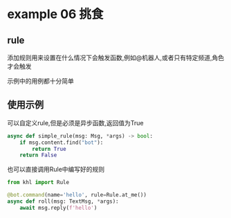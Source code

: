 # example 06 挑食

## rule

添加规则用来设置在什么情况下会触发函数,例如@机器人,或者只有特定频道,角色才会触发

示例中的用例都十分简单

## 使用示例


可以自定义rule,但是必须是异步函数,返回值为True
```python
async def simple_rule(msg: Msg, *args) -> bool:
    if msg.content.find("bot"):
        return True
    return False
```


也可以直接调用Rule中编写好的规则
```python
from khl import Rule

@bot.command(name='hello', rule=Rule.at_me())
async def roll(msg: TextMsg, *args):
    await msg.reply(f'hello')
```